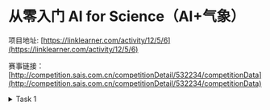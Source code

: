 # 从零入门 AI for Science（AI+气象）

项目地址: [https://linklearner.com/activity/12/5/6](https://linklearner.com/activity/12/5/6)

赛事链接：[http://competition.sais.com.cn/competitionDetail/532234/competitionData](http://competition.sais.com.cn/competitionDetail/532234/competitionData)

<details>

<summary>Task 1</summary>
上一期通过学习了时间序列预测了解到了什么是机器学习,并且在最后提及了深度学习,正好乘着这期就来学习深度学习.

## 机器学习 VS 深度学习
| 特点/方面          | 机器学习                                                                                   | 深度学习                                                                             |
|-------------------|--------------------------------------------------------------------------------------------|--------------------------------------------------------------------------------------|
| **定义**          | 人工智能的分支，使计算机利用数据改进性能，无需明确编程。                                       | 神经网络算法的进阶版，通过模拟人脑神经元信息传递进行学习。                                   |
| **核心思想**      | 通过算法和统计模型，从经验中学习，识别模式，做出预测或决策。                                       | 具有更深的层次结构，对大规模数据有更好的学习效果。                                          |
| **学习方式**      | - 监督学习：从标记的训练数据中学习。<br>- 无监督学习：处理未标记数据，找出结构和模式。  | - 监督学习：通过带标签的数据训练深度神经网络。<br>- 无监督学习：使用未标记数据发现模式和结构。|
| **任务类型**      | 分类与回归。                                                                                   | 适合复杂任务，如图像分类和语音识别。                                                           |
| **数据处理能力**  | 需要手动特征工程，适合结构化数据。                                                             | 自动特征提取，适合非结构化数据，如图像、音频、文本。                                             |
| **优点**          | 表现良好于数据量较小的情况；训练速度快；结果易解释。                                               | 处理高维和非结构化数据效果好；对大规模数据学习效果佳。                                            |
| **缺点**          | 需要较多特征工程；难处理高维和非结构化数据。                                                     | 数据需求大；计算量大，训练耗时长；难以解释。                                                    |
| **复杂性**        | 适合较简单的任务和低维数据。                                                                  | 擅长处理复杂任务和高维数据。                                                                  |
| **数据需求**      | 对数据需求相对较小。                                                                         | 需要大量数据来获得良好的性能。                                                                |
| **计算资源**      | 计算资源需求较低，适合快速开发和原型设计。                                                      | 需要高性能计算资源（如GPU）来处理复杂模型和大数据。                                             |
| **可解释性**      | 许多模型（如决策树）具有较高的可解释性。                                                        | 模型复杂性高，往往难以解释内部决策过程。                                                      |



</details>